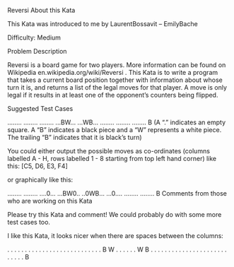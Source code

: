 Reversi
About this Kata

This Kata was introduced to me by LaurentBossavit – EmilyBache

Difficulty: Medium

Problem Description

Reversi is a board game for two players. More information can be found on Wikipedia en.wikipedia.org/wiki/Reversi . This Kata is to write a program that takes a current board position together with information about whose turn it is, and returns a list of the legal moves for that player. A move is only legal if it results in at least one of the opponent’s counters being flipped.

Suggested Test Cases

........
........
........
...BW...
...WB...
........
........
........
B
(A “.” indicates an empty square. A “B” indicates a black piece and a “W” represents a white piece. The trailing “B” indicates that it is black’s turn)

You could either output the possible moves as co-ordinates (columns labelled A - H, rows labelled 1 - 8 starting from top left hand corner) like this: [C5, D6, E3, F4]

or graphically like this:

........
........
....0...
...BW0..
..0WB...
...0....
........
........
B
Comments from those who are working on this Kata

Please try this Kata and comment! We could probably do with some more test cases too.

I like this Kata, it looks nicer when there are spaces between the columns:

 .  .  .  .  .  .  .  . 
 .  .  .  .  .  .  .  . 
 .  .  .  .  .  .  .  . 
 .  .  .  B  W  .  .  . 
 .  .  .  W  B  .  .  . 
 .  .  .  .  .  .  .  . 
 .  .  .  .  .  .  .  . 
 .  .  .  .  .  .  .  . 
 B
